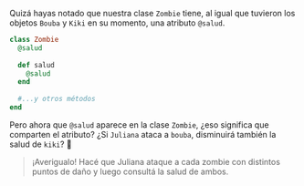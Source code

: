 Quizá hayas notado que nuestra clase `Zombie` tiene, al igual que tuvieron los objetos `Bouba` y `Kiki` en su momento, una atributo `@salud`.

```ruby
class Zombie
  @salud
  
  def salud
    @salud
  end
  
  #...y otros métodos
end
```

Pero ahora que `@salud` aparece en la clase `Zombie`, ¿eso significa que comparten el atributo? ¿Si `Juliana` ataca a `bouba`, disminuirá también la salud de `kiki`? :hospital: 

> ¡Averigualo! Hacé que Juliana ataque a cada zombie con distintos puntos de daño y luego consultá la salud de ambos.